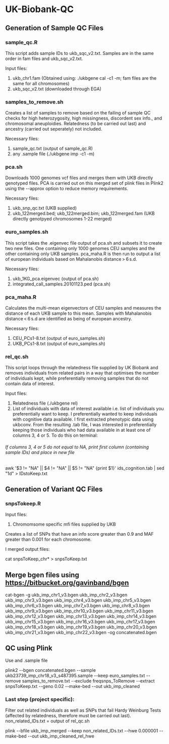 # UK-Biobank-QC

## Generation of Sample QC Files

### sample_qc.R ###

This script adds sample IDs to ukb_sqc_v2.txt. Samples are in the same order in fam files and ukb_sqc_v2.txt.

Input files:
1. ukb_chr1.fam (Obtained using: ./ukbgene cal -c1 -m; fam files are the same for all chromosomes)
2. ukb_sqc_v2.txt (downloaded through EGA)

### samples_to_remove.sh

Creates a list of samples to remove based on the failing of sample QC checks for high heterozygosity, high missingness, discordent sex info., and chromosomal aneuploidies. Relatedness (to be carried out last) and ancestry (carried out seperately) not included.

Necessary files:
1. sample_qc.txt (output of sample_qc.R)
2. any .sample file (./ukbgene imp -c1 -m)

### pca.sh 

Downloads 1000 genomes vcf files and merges them with UKB directly genotyped files. PCA is carried out on this merged set of plink files in Plink2 using the --approx option to reduce memory requirements.

Necessary files:
1. ukb_snp_qc.txt (UKB supplied)
2. ukb_122merged.bed; ukb_122merged.bim; ukb_122merged.fam (UKB directly genotpyed chromosomes 1-22 merged)


### euro_samples.sh

This script takes the .eigenvec file output of pca.sh and subsets it to create two new files. One containing only 1000 genomes CEU samples and the other containing only UKB samples. pca_maha.R is then run to output a list of european individuals based on Mahalanobis distance > 6 s.d.

Necessary files:
1. ukb_1KG_pca.eigenvec (output of pca.sh)
2. integrated_call_samples.20101123.ped (pca.sh)

### pca_maha.R

Calculates the multi-mean eigenvectors of CEU samples and measures the distance of each UKB sample to this mean. Samples with Mahalanobis distance < 6 s.d are identified as being of european ancestry.

Necessary files:
1. CEU_PCs1-8.txt (output of euro_samples.sh)
2. UKB_PCs1-8.txt (output of euro_samples.sh)

### rel_qc.sh

This script loops through the relatedness file supplied by UK Biobank and removes individuals from related pairs in a way that optimises the number of individuals kept, while preferentially removing samples that do not contain data of interest. 

Input files:
1. Relatedness file (./ukbgene rel)
2. List of individuals with data of interest available i.e. list of individuals you preferentially want to keep. 
I preferentially wanted to keep individuals with cognitive data available. I first extracted phenotypic data using ukbconv. From the resulting .tab file, I was interested in preferentially keeping those individuals who had data available in at least one of columns 3, 4 or 5. To do this on terminal:
###### If columns 3, 4 or 5 do not equal to NA, print first column (containing sample IDs) and place in new file
awk '$3 != "NA" || $4 != "NA" || $5 != "NA" {print $1}' ids_cognition.tab | sed "1d" > IDstoKeep.txt




## Generation of Variant QC Files

### snpsTokeep.R

Input files:
1. Chromomsome specific mfi files supplied by UKB

Creates a list of SNPs that have an info score greater than 0.9 and MAF greater than 0.001 for each chromosome.

I merged output files:

cat snpsToKeep_chr* > snpsToKeep.txt

## Merge bgen files using https://bitbucket.org/gavinband/bgen

cat-bgen -g ukb_imp_chr1_v3.bgen ukb_imp_chr2_v3.bgen ukb_imp_chr3_v3.bgen ukb_imp_chr4_v3.bgen ukb_imp_chr5_v3.bgen ukb_imp_chr6_v3.bgen ukb_imp_chr7_v3.bgen ukb_imp_chr8_v3.bgen ukb_imp_chr9_v3.bgen ukb_imp_chr10_v3.bgen ukb_imp_chr11_v3.bgen ukb_imp_chr12_v3.bgen ukb_imp_chr13_v3.bgen ukb_imp_chr14_v3.bgen ukb_imp_chr15_v3.bgen ukb_imp_chr16_v3.bgen ukb_imp_chr17_v3.bgen ukb_imp_chr18_v3.bgen ukb_imp_chr19_v3.bgen ukb_imp_chr20_v3.bgen ukb_imp_chr21_v3.bgen ukb_imp_chr22_v3.bgen -og concatenated.bgen

## QC using Plink

Use and .sample file

plink2 --bgen concatenated.bgen --sample ukb23739_imp_chr18_v3_s487395.sample --keep euro_samples.txt --remove samples_to_remove.txt --exclude freqsnps_ToRemove --extract snpsToKeep.txt --geno 0.02 --make-bed --out ukb_imp_cleaned


### Last step (project specific):

Filter out related individuals as well as SNPs that fail Hardy Weinburg Tests (affected by relatedness, therefore must be carried out last). non_related_IDs.txt = output of rel_qc.sh

plink --bfile ukb_imp_merged --keep non_related_IDs.txt --hwe 0.000001 --make-bed --out ukb_imp_cleaned_rel_hwe



